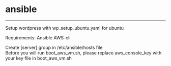 # ansible
-----------------------------------------------
Setup wordpress with wp_setup_ubuntu.yaml for ubuntu

Requirements:
  Ansible
  AWS-cli

Create [server] group in /etc/ansible/hosts file  
Before you will run boot_aws_vm.sh, please replace aws_console_key with your key file in boot_aws_vm.sh
